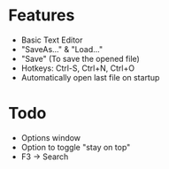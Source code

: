 # Features
- Basic Text Editor
- "SaveAs..." & "Load..."
- "Save" (To save the opened file)
- Hotkeys: Ctrl-S, Ctrl+N, Ctrl+O
- Automatically open last file on startup

# Todo
- Options window
- Option to toggle "stay on top"
- F3 -> Search
